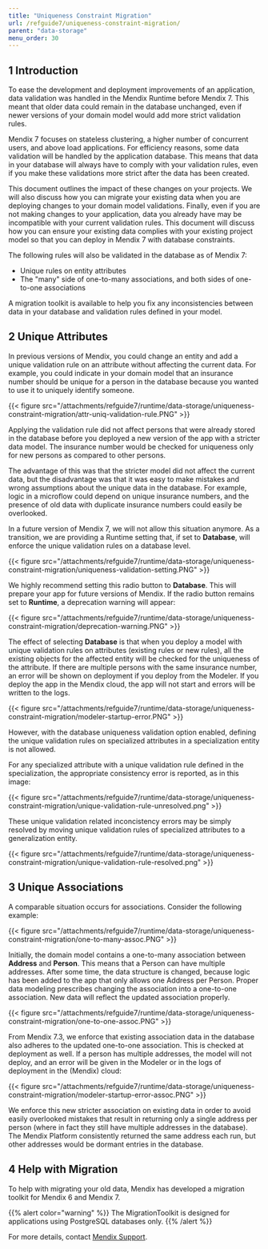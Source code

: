 ```yaml
---
title: "Uniqueness Constraint Migration"
url: /refguide7/uniqueness-constraint-migration/
parent: "data-storage"
menu_order: 30
---
```


## 1 Introduction

To ease the development and deployment improvements of an application, data validation was handled in the Mendix Runtime before Mendix 7. This meant that older data could remain in the database unchanged, even if newer versions of your domain model would add more strict validation rules.

Mendix 7 focuses on stateless clustering, a higher number of concurrent users, and above load applications. For efficiency reasons, some data validation will be handled by the application database. This means that data in your database will always have to comply with your validation rules, even if you make these validations more strict after the data has been created.

This document outlines the impact of these changes on your projects. We will also discuss how you can migrate your existing data when you are deploying changes to your domain model validations. Finally, even if you are not making changes to your application, data you already have may be incompatible with your current validation rules. This document will discuss how you can ensure your existing data complies with your existing project model so that you can deploy in Mendix 7 with database constraints.

The following rules will also be validated in the database as of Mendix 7:

* Unique rules on entity attributes
* The "many" side of one-to-many associations, and both sides of one-to-one associations

A migration toolkit is available to help you fix any inconsistencies between data in your database and validation rules defined in your model.

## 2 Unique Attributes

In previous versions of Mendix, you could change an entity and add a unique validation rule on an attribute without affecting the current data. For example, you could indicate in your domain model that an insurance number should be unique for a person in the database because you wanted to use it to uniquely identify someone.

{{< figure src="/attachments/refguide7/runtime/data-storage/uniqueness-constraint-migration/attr-uniq-validation-rule.PNG" >}}

Applying the validation rule did not affect persons that were already stored in the database before you deployed a new version of the app with a stricter data model. The insurance number would be checked for uniqueness only for new persons as compared to other persons.

The advantage of this was that the stricter model did not affect the current data, but the disadvantage was that it was easy to make mistakes and wrong assumptions about the unique data in the database. For example, logic in a microflow could depend on unique insurance numbers, and the presence of old data with duplicate insurance numbers could easily be overlooked.

In a future version of Mendix 7, we will not allow this situation anymore. As a transition, we are providing a Runtime setting that, if set to **Database**, will enforce the unique validation rules on a database level.

{{< figure src="/attachments/refguide7/runtime/data-storage/uniqueness-constraint-migration/uniqueness-validation-setting.PNG" >}}

We highly recommend setting this radio button to **Database**. This will prepare your app for future versions of Mendix. If the radio button remains set to **Runtime**, a deprecation warning will appear:

{{< figure src="/attachments/refguide7/runtime/data-storage/uniqueness-constraint-migration/deprecation-warning.PNG" >}}

The effect of selecting **Database** is that when you deploy a model with unique validation rules on attributes (existing rules or new rules), all the existing objects for the affected entity will be checked for the uniqueness of the attribute. If there are multiple persons with the same insurance number, an error will be shown on deployment if you deploy from the Modeler. If you deploy the app in the Mendix cloud, the app will not start and errors will be written to the logs.

{{< figure src="/attachments/refguide7/runtime/data-storage/uniqueness-constraint-migration/modeler-startup-error.PNG" >}}

However, with the database uniqueness validation option enabled, defining the unique validation rules on specialized attributes in a specialization entity is not allowed.

For any specialized attribute with a unique validation rule defined in the specialization, the appropriate consistency error is reported, as in this image:

{{< figure src="/attachments/refguide7/runtime/data-storage/uniqueness-constraint-migration/unique-validation-rule-unresolved.png" >}}

These unique validation related inconcistency errors may be simply resolved by moving unique validation rules of specialized attributes to a generalization entity.

{{< figure src="/attachments/refguide7/runtime/data-storage/uniqueness-constraint-migration/unique-validation-rule-resolved.png" >}}

## 3 Unique Associations

A comparable situation occurs for associations. Consider the following example:

{{< figure src="/attachments/refguide7/runtime/data-storage/uniqueness-constraint-migration/one-to-many-assoc.PNG" >}}

Initially, the domain model contains a one-to-many association between **Address** and **Person**. This means that a Person can have multiple addresses. After some time, the data structure is changed, because logic has been added to the app that only allows one Address per Person. Proper data modeling prescribes changing the association into a one-to-one association. New data will reflect the updated association properly.

{{< figure src="/attachments/refguide7/runtime/data-storage/uniqueness-constraint-migration/one-to-one-assoc.PNG" >}}

From Mendix 7.3, we enforce that existing association data in the database also adheres to the updated one-to-one association. This is checked at deployment as well. If a person has multiple addresses, the model will not deploy, and an error will be given in the Modeler or in the logs of deployment in the (Mendix) cloud:

{{< figure src="/attachments/refguide7/runtime/data-storage/uniqueness-constraint-migration/modeler-startup-error-assoc.PNG" >}}

We enforce this new stricter association on existing data in order to avoid easily overlooked mistakes that result in returning only a single address per person (where in fact they still have multiple addresses in the database). The Mendix Platform consistently returned the same address each run, but other addresses would be dormant entries in the database.

## 4 Help with Migration

To help with migrating your old data, Mendix has developed a migration toolkit for Mendix 6 and Mendix 7.

{{% alert color="warning" %}}
The MigrationToolkit is designed for applications using PostgreSQL databases only.
{{% /alert %}}

For more details, contact [Mendix Support](http://support.mendix.com).
